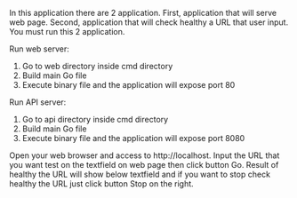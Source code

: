 In this application there are 2 application. First, application that will serve web page. Second, application that will check healthy a URL that user input. You must run this 2 application.

Run web server:
1. Go to web directory inside cmd directory
2. Build main Go file
3. Execute binary file and the application will expose port 80

Run API server:
1. Go to api directory inside cmd directory
2. Build main Go file
3. Execute binary file and the application will expose port 8080

Open your web browser and access to http://localhost. Input the URL that you want test on the textfield on web page then click button Go.
Result of healthy the URL will show below textfield and if you want to stop check healthy the URL just click button Stop on the right.